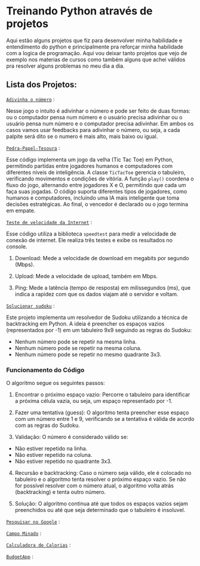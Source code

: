 
# Treinando Python através de projetos

Aqui estão alguns projetos que fiz para desenvolver minha habilidade e entendimento do python e principalmente pra reforçar minha habilidade com a logica de programação. Aqui vou deixar tanto projetos que vejo de exemplo nos materias de cursos como também alguns que achei válidos pra resolver alguns problemas no meu dia a dia.

## Lista dos Projetos: 

[`Adivinha o número`](https://github.com/maquisaao/treining_python/tree/main/what_the_number) : 

Nesse jogo o intuito é adivinhar o número e pode ser feito de duas formas: ou o computador pensa num número e o usuário precisa adivinhar ou o usuário pensa num número e o computador precisa adivinhar. Em ambos os casos vamos usar feedbacks para adivinhar o número, ou seja, a cada palpite será dito se o numero é mais alto, mais baixo ou igual.

[`Pedra-Papel-Tesoura`](https://github.com/maquisaao/treining_python/blob/main/tic_tac_toe) : 

Esse código implementa um jogo da velha (Tic Tac Toe) em Python, permitindo partidas entre jogadores humanos e computadores com diferentes níveis de inteligência. A classe `TicTacToe` gerencia o tabuleiro, verificando movimentos e condições de vitória. A função `play()` coordena o fluxo do jogo, alternando entre jogadores X e O, permitindo que cada um faça suas jogadas. O código suporta diferentes tipos de jogadores, como humanos e computadores, incluindo uma IA mais inteligente que toma decisões estratégicas. Ao final, o vencedor é declarado ou o jogo termina em empate.

[`Teste de velocidade da Internet`](https://github.com/maquisaao/treining_python/blob/main/test_internet) :

Esse código utiliza a biblioteca `speedtest` para medir a velocidade de conexão de internet. Ele realiza três testes e exibe os resultados no console.

1. Download: Mede a velocidade de download em megabits por segundo (Mbps).

2. Upload: Mede a velocidade de upload, também em Mbps.

3. Ping: Mede a latência (tempo de resposta) em milissegundos (ms), que indica a rapidez com que os dados viajam até o servidor e voltam.

[`Solucionar sudoku`](https://github.com/maquisaao/treining_python/blob/main/test_internet) :

Este projeto implementa um resolvedor de Sudoku utilizando a técnica de backtracking em Python. A ideia é preencher os espaços vazios (representados por -1) em um tabuleiro 9x9 seguindo as regras do Sudoku:

- Nenhum número pode se repetir na mesma linha.
- Nenhum número pode se repetir na mesma coluna.
- Nenhum número pode se repetir no mesmo quadrante 3x3.

### Funcionamento do Código
O algoritmo segue os seguintes passos:

1. Encontrar o próximo espaço vazio: Percorre o tabuleiro para identificar a próxima célula vazia, ou seja, um espaço representado por -1.

2. Fazer uma tentativa (guess): O algoritmo tenta preencher esse espaço com um número entre 1 e 9, verificando se a tentativa é válida de acordo com as regras do Sudoku.

3. Validação: O número é considerado válido se:

- Não estiver repetido na linha.
- Não estiver repetido na coluna.
- Não estiver repetido no quadrante 3x3.
4. Recursão e backtracking: Caso o número seja válido, ele é colocado no tabuleiro e o algoritmo tenta resolver o próximo espaço vazio. Se não for possível resolver com o número atual, o algoritmo volta atrás (backtracking) e tenta outro número.

5. Solução: O algoritmo continua até que todos os espaços vazios sejam preenchidos ou até que seja determinado que o tabuleiro é insoluvel.

[`Pesquisar no Google`](https://github.com/maquisaao/treining_python/blob/main/test_internet) :

[`Campo Minado`](https://github.com/maquisaao/treining_python/blob/main/test_internet) :

[`Calculadora de Calorias`](https://github.com/maquisaao/treining_python/blob/main/test_internet) :

[`BudgetApp`](https://github.com/maquisaao/treining_python/blob/main/test_internet) :
